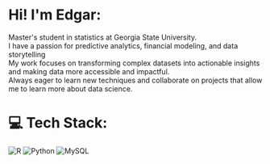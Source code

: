 # Hi! I'm Edgar:
Master's student in statistics at Georgia State University.<br>
I have a passion for predictive analytics, financial modeling, and data storytelling<br>
My work focuses on transforming complex datasets into actionable insights and making data more accessible and impactful. <br>
Always eager to learn new techniques and collaborate on projects that allow me to learn more about data science.


# 💻 Tech Stack:
![R](https://img.shields.io/badge/r-%23276DC3.svg?style=for-the-badge&logo=r&logoColor=white) ![Python](https://img.shields.io/badge/python-3670A0?style=for-the-badge&logo=python&logoColor=ffdd54) ![MySQL](https://img.shields.io/badge/mysql-4479A1.svg?style=for-the-badge&logo=mysql&logoColor=white)
